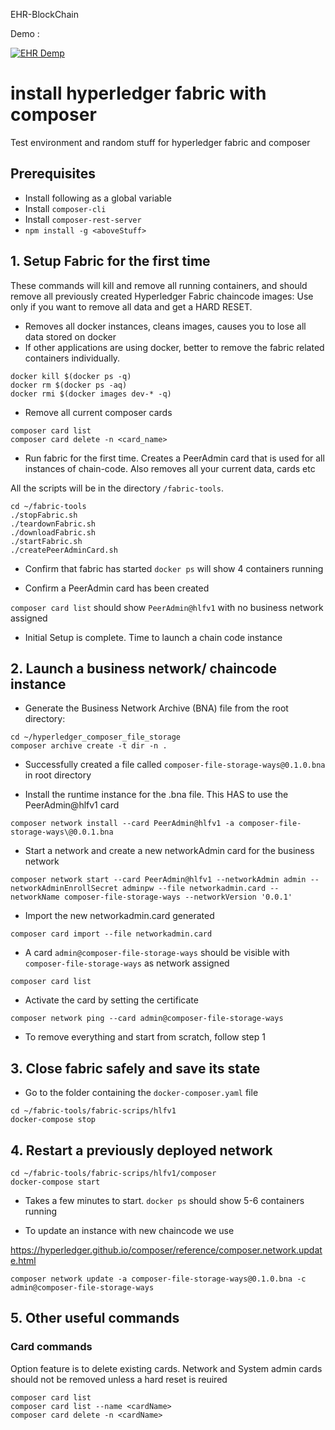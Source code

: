 EHR-BlockChain 


  Demo : 
  
[![EHR Demp](http://img.youtube.com/vi/bAYEt3OC16o/0.jpg)](http://www.youtube.com/watch?v=bAYEt3OC16o)



# install hyperledger fabric with composer

Test environment and random stuff for hyperledger fabric and composer

## Prerequisites
  - Install following as a global variable
  - Install `composer-cli`
  - Install `composer-rest-server`
  - `npm install -g <aboveStuff>`

## 1. Setup Fabric for the first time

These commands will kill and remove all running containers, and should remove all previously created Hyperledger Fabric chaincode images: Use only if you want to remove all data and get a HARD RESET.

- Removes all docker instances, cleans images, causes you to lose all data stored on docker
- If other applications are using docker, better to remove the fabric related containers individually.
```
docker kill $(docker ps -q)
docker rm $(docker ps -aq)
docker rmi $(docker images dev-* -q)
```

- Remove all current composer cards
```
composer card list
composer card delete -n <card_name>
```

- Run fabric for the first time. Creates a PeerAdmin card that is used for all instances of chain-code. Also
removes all your current data, cards etc

All the scripts will be in the directory `/fabric-tools`.
```
cd ~/fabric-tools
./stopFabric.sh
./teardownFabric.sh
./downloadFabric.sh
./startFabric.sh
./createPeerAdminCard.sh
```

- Confirm that fabric has started
`docker ps` will show 4 containers running

- Confirm a PeerAdmin card has been created

`composer card list` should show `PeerAdmin@hlfv1` with no business network assigned

- Initial Setup is complete. Time to launch a chain code instance


## 2. Launch a business network/ chaincode instance

- Generate the Business Network Archive (BNA) file from the root directory:
```
cd ~/hyperledger_composer_file_storage
composer archive create -t dir -n .
```

- Successfully created a file called `composer-file-storage-ways@0.1.0.bna` in root directory

- Install the runtime instance for the .bna file. This HAS to use the PeerAdmin@hlfv1 card
```
composer network install --card PeerAdmin@hlfv1 -a composer-file-storage-ways\@0.0.1.bna
```

- Start a network and create a new networkAdmin card for the business network
```
composer network start --card PeerAdmin@hlfv1 --networkAdmin admin --networkAdminEnrollSecret adminpw --file networkadmin.card --networkName composer-file-storage-ways --networkVersion '0.0.1'
```

- Import the new networkadmin.card generated
```
composer card import --file networkadmin.card
```

- A card `admin@composer-file-storage-ways` should be visible with `composer-file-storage-ways` as network assigned
```
composer card list
```

- Activate the card by setting the certificate
```
composer network ping --card admin@composer-file-storage-ways
```

- To remove everything and start from scratch, follow step 1

## 3. Close fabric safely and save its state
- Go to the folder containing the `docker-composer.yaml` file
```
cd ~/fabric-tools/fabric-scrips/hlfv1
docker-compose stop
```

## 4. Restart a previously deployed network
```
cd ~/fabric-tools/fabric-scrips/hlfv1/composer
docker-compose start
```
- Takes a few minutes to start. `docker ps` should show 5-6 containers running

- To update an instance with new chaincode we use

https://hyperledger.github.io/composer/reference/composer.network.update.html

`composer network update -a composer-file-storage-ways@0.1.0.bna -c admin@composer-file-storage-ways`

## 5. Other useful commands

### Card commands
Option feature is to delete existing cards. Network and System admin cards should not be removed unless a hard reset is reuired

```
composer card list
composer card list --name <cardName>
composer card delete -n <cardName>
```
 
